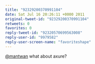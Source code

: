 ```yaml
---
title: "92329200370991104"
date: Sat Jul 16 20:26:11 +0000 2011
original-tweet-id: "92329200370991104"
retweets: 0
favorites: 0
reply-tweet-id: "92320570699563008"
reply-user-id: "9979582"
reply-user-screen-name: "favoriteshape"
---
```

<a href="https://twitter.com/mantwan">@mantwan</a> what about axure?
